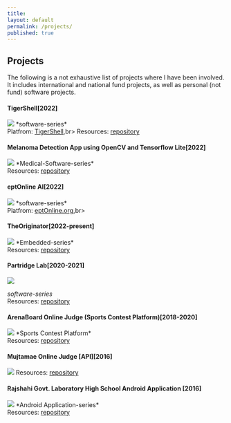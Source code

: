 ```yaml
---
title:
layout: default
permalink: /projects/
published: true
---
```


## Projects
The following is a not exhaustive list of projects where I have been involved. It includes international and national fund projects, as well as personal (not fund) software projects.

#### TigerShell[2022]
<img src="https://img.shields.io/badge/project-software-green">
*software-series* <br>
Platfrom: <a href="https://tigershell.art/">TigerShell</a>,br>
Resources: <a href="https://github.com/md-sanaul-haque-shanto/TigerShell">repository</a>

#### Melanoma Detection App using OpenCV and Tensorflow Lite[2022]
<img src="https://img.shields.io/badge/project-software-green">
*Medical-Software-series* <br>
Resources: <a href="https://github.com/Md-Sanaul-Haque-Shanto/Melanoma-Detection-App">repository</a>

#### eptOnline AI[2022]
<img src="https://img.shields.io/badge/project-software-green">
*software-series* <br>
Platfrom: <a href="https://eptonline.org">eptOnline.org</a>,br>


#### TheOriginator[2022-present]
<img src="https://img.shields.io/badge/project-software-green">
*Embedded-series* <br>
Resources: <a href="https://theoriginator.org">repository</a>

#### Partridge Lab[2020-2021]
<img src="https://img.shields.io/badge/project-software-green">

*software-series* <br>
Resources: <a href="https://partridgelab.github.io">repository</a>

#### ArenaBoard Online Judge (Sports Contest Platform)[2018-2020]
<img src="https://img.shields.io/badge/project-software-green">
*Sports Contest Platform* <br>
Resources: <a href="https://github.com/md-sanaul-haque-shanto">repository</a>

#### Mujtamae Online Judge [API][2016]
<img src="https://img.shields.io/badge/project-software-green">
Resources: <a href="#">repository</a>

#### Rajshahi Govt. Laboratory High School Android Application [2016]
<img src="https://img.shields.io/badge/project-software-green">
*Android Application-series* <br>
Resources: <a href="https://github.com/md-sanaul-haque-shanto/RGLHS-APPS">repository</a>
